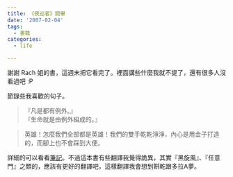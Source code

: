 ```yaml
---
title: 《夜巡者》閱畢
date: '2007-02-04'
tags:
  - 書籍
categories:
  - life

---
```

謝謝 Rach 姐的書，這週末把它看完了。裡面講些什麼我就不提了，還有很多人沒看過吧 :P  
  
節錄些我喜歡的句子。  

> 『凡是都有例外。』  
> 『生命就是由例外組成的。』

> 英雄！怎麼我們全部都是英雄！我們的雙手乾乾淨淨，內心是用金子打造的，而腳上也不會踩到大便。

詳細的可以看看[筆記](http://www.google.com/notebook/public/15957622839487943032/BDQ0HIwoQkciRq4gi)。不過這本書有些翻譯我覺得詭異，其實『黑旋風』、『任意門』之類的，應該有更好的翻譯吧，這樣翻譯我會想到餅乾跟多拉A夢。